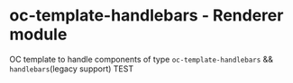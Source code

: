 # oc-template-handlebars - Renderer module

OC template to handle components of type `oc-template-handlebars` && `handlebars`(legacy support)
TEST